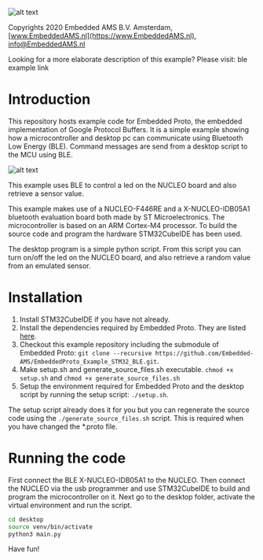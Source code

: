 
![alt text](https://embeddedproto.com/wp-content/uploads/2020/03/Embedded-Proto-e1583834233386.png "Embedded Proto Logo")


Copyrights 2020 Embedded AMS B.V. Amsterdam, [www.EmbeddedAMS.nl](https://www.EmbeddedAMS.nl), [info@EmbeddedAMS.nl](mailto:info@EmbeddedAMS.nl)


Looking for a more elaborate description of this example? Please visit: ble example link


# Introduction

This repository hosts example code for Embedded Proto, the embedded implementation of Google Protocol Buffers. It is a simple example showing how a microcontroller and desktop pc can communicate using Bluetooth Low Energy (BLE). Command messages are send from a desktop script to the MCU using BLE. 

![alt text](https://embeddedproto.com/wp-content/uploads/2020/05/PC_to_MCU_over_UART.png "PC to MCU over UART")

This example uses BLE to control a led on the NUCLEO board and also retrieve a sensor value.

<!--![alt text](https://embeddedproto.com/wp-content/uploads/2020/05/fun_fair_game__pxfuel.jpg "Fun Fair Game")-->

This example makes use of a NUCLEO-F446RE and a X-NUCLEO-IDB05A1 bluetooth evaluation board both made by ST Microelectronics. The microcontroller is based on an ARM Cortex-M4 processor. To build the source code and program the hardware STM32CubeIDE has been used. 

The desktop program is a simple python script. From this script you can turn on/off the led on the NUCLEO board, and also retrieve a random value from an emulated sensor.


# Installation

1. Install STM32CubeIDE if you have not already.
2. Install the dependencies required by Embedded Proto. They are listed [here](https://github.com/Embedded-AMS/EmbeddedProto).
3. Checkout this example repository including the submodule of Embedded Proto: `git clone --recursive https://github.com/Embedded-AMS/EmbeddedProto_Example_STM32_BLE.git`.
4. Make setup.sh and generate_source_files.sh executable. `chmod +x setup.sh` and `chmod +x generate_source_files.sh`
5. Setup the environment required for Embedded Proto and the desktop script by running the setup script: `./setup.sh`.

The setup script already does it for you but you can regenerate the source code using the `./generate_source_files.sh` script. This is required when you have changed the \*.proto file.


# Running the code

First connect the BLE X-NUCLEO-IDB05A1 to the NUCLEO. Then connect the NUCLEO via the usb programmer and use STM32CubeIDE to build and program the microcontroller on it. Next go to the desktop folder, activate the virtual environment and run the script. 

```bash
cd desktop
source venv/bin/activate
python3 main.py
```

Have fun!
